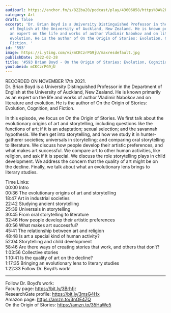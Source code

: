 ```yaml
---
audiourl: https://anchor.fm/s/822ba20/podcast/play/43606858/https%3A%2F%2Fd3ctxlq1ktw2nl.cloudfront.net%2Fstaging%2F2021-10-19%2Fddc08f47-0810-8bb6-82f8-6d30381bc5c7.m4a
category: Art
draft: false
excerpt: 'Dr. Brian Boyd is a University Distinguished Professor in the Department
  of English at the University of Auckland, New Zealand. He is known primarily as
  an expert on the life and works of author Vladimir Nabokov and on literature and
  evolution. He is the author of On the Origin of Stories: Evolution, Cognition, and
  Fiction. '
id: '593'
image: https://i.ytimg.com/vi/mCKCzrPG9jU/maxresdefault.jpg
publishDate: 2022-02-28
title: '#593 Brian Boyd - On the Origin of Stories: Evolution, Cognition, and Fiction'
youtubeid: mCKCzrPG9jU
---
```

<div class="timelinks">

RECORDED ON NOVEMBER 17th 2021.  
Dr. Brian Boyd is a University Distinguished Professor in the Department of English at the University of Auckland, New Zealand. He is known primarily as an expert on the life and works of author Vladimir Nabokov and on literature and evolution. He is the author of On the Origin of Stories: Evolution, Cognition, and Fiction. 

In this episode, we focus on On the Origin of Stories. We first talk about the evolutionary origins of art and storytelling, including questions like the functions of art; if it is an adaptation; sexual selection; and the savannah hypothesis. We then get into storytelling, and how we study it in hunter-gatherer societies; universals in storytelling; and comparing oral storytelling to literature. We discuss how people develop their artistic preferences, and what makes art successful. We compare art to other human activities, like religion, and ask if it is special. We discuss the role storytelling plays in child development. We address the concern that the quality of art might be on the decline. Finally, we talk about what an evolutionary lens brings to literary studies.

Time Links:  
<time>00:00</time> Intro  
<time>00:36</time> The evolutionary origins of art and storytelling  
<time>18:47</time> Art in industrial societies  
<time>22:42</time> Studying ancient storytelling  
<time>25:39</time> Universals in storytelling  
<time>30:45</time> From oral storytelling to literature  
<time>32:46</time> How people develop their artistic preferences  
<time>40:56</time> What makes art successful?  
<time>45:41</time> The relationship between art and religion  
<time>48:48</time> Is art a special kind of human activity?  
<time>52:04</time> Storytelling and child development  
<time>58:46</time> Are there ways of creating stories that work, and others that don’t?  
<time>1:03:56</time> Collective stories  
<time>1:10:41</time> Is the quality of art on the decline?  
<time>1:17:35</time> Bringing an evolutionary lens to literary studies  
<time>1:22:33</time> Follow Dr. Boyd’s work!

---

Follow Dr. Boyd’s work:  
Faculty page: https://bit.ly/3Brhfjr  
ResearchGate profile: https://bit.ly/3msG4Hx  
Amazon page: https://amzn.to/3nOE4ZQ  
On the Origin of Stories: https://amzn.to/35HaWe5
</div>

